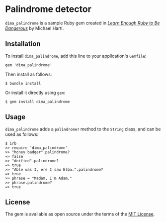 # Palindrome detector

`dima_palindrome` is a sample Ruby gem created in [*Learn Enough Ruby to Be Dangerous*](https://www.learnenough.com/ruby-tutorial) by Michael Hartl.

## Installation

To install `dima_palindrome`, add this line to your application's `Gemfile`:

```
gem 'dima_palindrome'
```

Then install as follows:

```
$ bundle install
```

Or install it directly using `gem`:

```
$ gem install dima_palindrome
```

## Usage

`dima_palindrome` adds a `palindrome?` method to the `String` class, and can be used as follows:

```
$ irb
>> require 'dima_palindrome'
>> "honey badger".palindrome?
=> false
>> "deified".palindrome?
=> true
>> "Able was I, ere I saw Elba.".palindrome?
=> true
>> phrase = "Madam, I'm Adam."
>> phrase.palindrome?
=> true
```

## License

The gem is available as open source under the terms of the [MIT License](https://opensource.org/licenses/MIT).